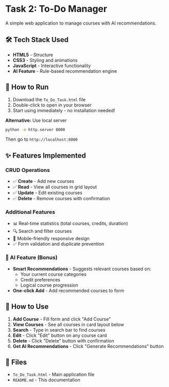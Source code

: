 # Task 2: To-Do Manager

A simple web application to manage courses with AI recommendations.

## 🛠️ Tech Stack Used

- **HTML5** - Structure
- **CSS3** - Styling and animations
- **JavaScript** - Interactive functionality
- **AI Feature** - Rule-based recommendation engine

## 🚀 How to Run

1. Download the `To_Do_Task.html` file
2. Double-click to open in your browser
3. Start using immediately - no installation needed!

**Alternative:** Use local server
```bash
python -m http.server 8000
```
Then go to `http://localhost:8000`

## ✨ Features Implemented

### CRUD Operations
- ✅ **Create** - Add new courses
- ✅ **Read** - View all courses in grid layout
- ✅ **Update** - Edit existing courses
- ✅ **Delete** - Remove courses with confirmation

### Additional Features
- 📊 Real-time statistics (total courses, credits, duration)
- 🔍 Search and filter courses
- 📱 Mobile-friendly responsive design
- ✅ Form validation and duplicate prevention

### 🤖 AI Feature (Bonus)
- **Smart Recommendations** - Suggests relevant courses based on:
  - Your current course categories
  - Credit preferences
  - Logical course progression
- **One-click Add** - Add recommended courses to form

## 📝 How to Use

1. **Add Course** - Fill form and click "Add Course"
2. **View Courses** - See all courses in card layout below
3. **Search** - Type in search bar to find courses
4. **Edit** - Click "Edit" button on any course card
5. **Delete** - Click "Delete" button with confirmation
6. **Get AI Recommendations** - Click "Generate Recommendations" button

## 📁 Files

- `To_Do_Task.html` - Main application file
- `README.md` - This documentation

